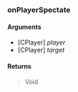 ### onPlayerSpectate

#### Arguments

- [CPlayer] *player*
- [CPlayer] *target*

#### Returns
> Void
